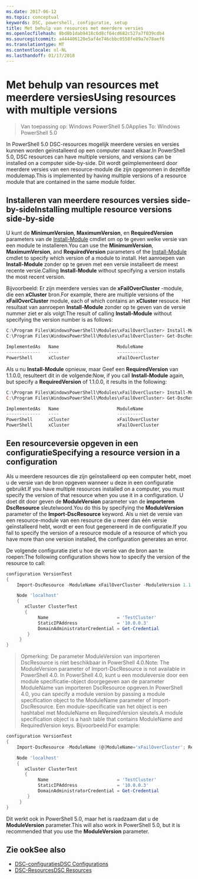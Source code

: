 ```yaml
---
ms.date: 2017-06-12
ms.topic: conceptual
keywords: DSC, powershell, configuratie, setup
title: Met behulp van resources met meerdere versies
ms.openlocfilehash: 8bd8b1dab9418c6d8cf64cd682c527a7f039cdb4
ms.sourcegitcommit: a444406120e5af4e746cbbc0558fe89a7e78aef6
ms.translationtype: MT
ms.contentlocale: nl-NL
ms.lasthandoff: 01/17/2018
---
```

# <a name="using-resources-with-multiple-versions"></a><span data-ttu-id="a4d30-103">Met behulp van resources met meerdere versies</span><span class="sxs-lookup"><span data-stu-id="a4d30-103">Using resources with multiple versions</span></span>

> <span data-ttu-id="a4d30-104">Van toepassing op: Windows PowerShell 5.0</span><span class="sxs-lookup"><span data-stu-id="a4d30-104">Applies To: Windows PowerShell 5.0</span></span>

<span data-ttu-id="a4d30-105">In PowerShell 5.0 DSC-resources mogelijk meerdere versies en versies kunnen worden geïnstalleerd op een computer naast elkaar.</span><span class="sxs-lookup"><span data-stu-id="a4d30-105">In PowerShell 5.0, DSC resources can have multiple versions, and versions can be installed on a computer side-by-side.</span></span> <span data-ttu-id="a4d30-106">Dit wordt geïmplementeerd door meerdere versies van een resource-module die zijn opgenomen in dezelfde modulemap.</span><span class="sxs-lookup"><span data-stu-id="a4d30-106">This is implemented by having multiple versions of a resource module that are contained in the same module folder.</span></span>

## <a name="installing-multiple-resource-versions-side-by-side"></a><span data-ttu-id="a4d30-107">Installeren van meerdere resources versies side-by-side</span><span class="sxs-lookup"><span data-stu-id="a4d30-107">Installing multiple resource versions side-by-side</span></span>

<span data-ttu-id="a4d30-108">U kunt de **MinimumVersion**, **MaximumVersion**, en **RequiredVersion** parameters van de [Install-Module](https://technet.microsoft.com/en-us/library/dn807162.aspx) cmdlet om op te geven welke versie van een module te installeren.</span><span class="sxs-lookup"><span data-stu-id="a4d30-108">You can use the **MinimumVersion**, **MaximumVersion**, and **RequiredVersion** parameters of the [Install-Module](https://technet.microsoft.com/en-us/library/dn807162.aspx) cmdlet to specify which version of a module to install.</span></span> <span data-ttu-id="a4d30-109">Het aanroepen van **Install-Module** zonder op te geven met een versie installeert de meest recente versie.</span><span class="sxs-lookup"><span data-stu-id="a4d30-109">Calling **Install-Module** without specifying a version installs the most recent version.</span></span>

<span data-ttu-id="a4d30-110">Bijvoorbeeld: Er zijn meerdere versies van de **xFailOverCluster** -module, die een **xCluster** bron.</span><span class="sxs-lookup"><span data-stu-id="a4d30-110">For example, there are multiple versions of the **xFailOverCluster** module, each of which contains an **xCluster** resouce.</span></span> <span data-ttu-id="a4d30-111">Het resultaat van aanroepen **Install-Module** zonder op te geven van de versie nummer ziet er als volgt:</span><span class="sxs-lookup"><span data-stu-id="a4d30-111">The result of calling **Install-Module** without specifying the version number is as follows:</span></span>

```powershell
C:\Program Files\WindowsPowerShell\Modules\xFailOverCluster> Install-Module xFailOverCluster
C:\Program Files\WindowsPowerShell\Modules\xFailOverCluster> Get-DscResource xCluster

ImplementedAs   Name                      ModuleName                     Version    Properties
-------------   ----                      ----------                     -------    ----------
PowerShell      xCluster                  xFailOverCluster               1.2.0.0    {DomainAdministratorCredential, ...
```

<span data-ttu-id="a4d30-112">Als u nu **Install-Module** opnieuw, maar Geef een **RequiredVersion** van 1.1.0.0, resulteert dit in de volgende:</span><span class="sxs-lookup"><span data-stu-id="a4d30-112">Now, if you call **Install-Module** again, but specify a **RequiredVersion** of 1.1.0.0, it results in the following:</span></span>

```powershell
C:\Program Files\WindowsPowerShell\Modules\xFailOverCluster> Install-Module xFailOverCluster -RequiredVersion 1.1
C:\Program Files\WindowsPowerShell\Modules\xFailOverCluster> Get-DscResource xCluster

ImplementedAs   Name                      ModuleName                     Version    Properties
-------------   ----                      ----------                     -------    ----------
PowerShell      xCluster                  xFailOverCluster               1.1        {DomainAdministratorCredential, Name, ...
PowerShell      xCluster                  xFailOverCluster               1.2.0.0    {DomainAdministratorCredential, Name, ...
```

## <a name="specifying-a-resource-version-in-a-configuration"></a><span data-ttu-id="a4d30-113">Een resourceversie opgeven in een configuratie</span><span class="sxs-lookup"><span data-stu-id="a4d30-113">Specifying a resource version in a configuration</span></span>

<span data-ttu-id="a4d30-114">Als u meerdere resources die zijn geïnstalleerd op een computer hebt, moet u de versie van de bron opgeven wanneer u deze in een configuratie gebruikt.</span><span class="sxs-lookup"><span data-stu-id="a4d30-114">If you have multiple resources installed on a computer, you must specify the version of that resource when you use it in a configuration.</span></span> <span data-ttu-id="a4d30-115">U doet dit door geven de **ModuleVersion** parameter van de **importeren DscResource** sleutelwoord.</span><span class="sxs-lookup"><span data-stu-id="a4d30-115">You do this by specifying the **ModuleVersion** parameter of the **Import-DscResource** keyword.</span></span> <span data-ttu-id="a4d30-116">Als u niet de versie van een resource-module van een resource die u meer dan één versie geïnstalleerd hebt, wordt er een fout gegenereerd in de configuratie.</span><span class="sxs-lookup"><span data-stu-id="a4d30-116">If you fail to specify the version of a resource module of a resource of which you have more than one version installed, the configuration generates an error.</span></span>

<span data-ttu-id="a4d30-117">De volgende configuratie ziet u hoe de versie van de bron aan te roepen:</span><span class="sxs-lookup"><span data-stu-id="a4d30-117">The following configuration shows how to specify the version of the resource to call:</span></span>

```powershell
configuration VersionTest
{
    Import-DscResource -ModuleName xFailOverCluster -ModuleVersion 1.1

    Node 'localhost'
    {
       xCluster ClusterTest
       {
            Name                          = 'TestCluster'
            StaticIPAddress               = '10.0.0.3'
            DomainAdministratorCredential = Get-Credential
        }
     }
}     
```

><span data-ttu-id="a4d30-118">Opmerking: De parameter ModuleVersion van importeren DscResource is niet beschikbaar in PowerShell 4.0.</span><span class="sxs-lookup"><span data-stu-id="a4d30-118">Note: The ModuleVersion parameter of Import-DscResource is not available in PowerShell 4.0.</span></span> <span data-ttu-id="a4d30-119">In PowerShell 4.0, kunt u een moduleversie door een module specificatie-object doorgegeven aan de parameter ModuleName van importeren DscResource opgeven.</span><span class="sxs-lookup"><span data-stu-id="a4d30-119">In PowerShell 4.0, you can specify a module version by passing a module specification object to the ModuleName parameter of Import-DscResource.</span></span> <span data-ttu-id="a4d30-120">Een module-specificatie van het object is een hashtabel met ModuleName en RequiredVersion sleutels.</span><span class="sxs-lookup"><span data-stu-id="a4d30-120">A module specification object is a hash table that contains ModuleName and RequiredVersion  keys.</span></span> <span data-ttu-id="a4d30-121">Bijvoorbeeld:</span><span class="sxs-lookup"><span data-stu-id="a4d30-121">For example:</span></span>

```powershell
configuration VersionTest
{
    Import-DscResource -ModuleName (@{ModuleName='xFailOverCluster'; RequiredVersion='1.1'} )

    Node 'localhost'
    {
       xCluster ClusterTest
       {
            Name                          = 'TestCluster'
            StaticIPAddress               = '10.0.0.3'
            DomainAdministratorCredential = Get-Credential
        }
     }
}     
```

<span data-ttu-id="a4d30-122">Dit werkt ook in PowerShell 5.0, maar het is raadzaam dat u de **ModuleVersion** parameter.</span><span class="sxs-lookup"><span data-stu-id="a4d30-122">This will also work in PowerShell 5.0, but it is recommended that you use the **ModuleVersion** parameter.</span></span>

## <a name="see-also"></a><span data-ttu-id="a4d30-123">Zie ook</span><span class="sxs-lookup"><span data-stu-id="a4d30-123">See also</span></span>
* [<span data-ttu-id="a4d30-124">DSC-configuraties</span><span class="sxs-lookup"><span data-stu-id="a4d30-124">DSC Configurations</span></span>](configurations.md)
* [<span data-ttu-id="a4d30-125">DSC-Resources</span><span class="sxs-lookup"><span data-stu-id="a4d30-125">DSC Resources</span></span>](resources.md)

